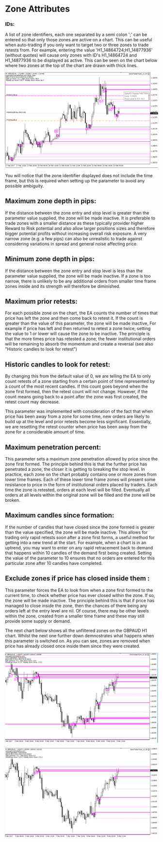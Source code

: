 # Zone Attributes

### IDs:

A list of zone identifiers, each one separated by a semi colon ';' can be entered so that only those zones are active on a chart. This can be useful when auto-trading if you only want to target two or three zones to trade retests from. For example, entering the value 'H1\_14864724;H1\_14877936' \(without quotes\) will cause only zones with ID's H1\_14864724 and H1\_14877936 to be displayed as active. This can be seen on the chart below where two zones at the top of the chart are drawn with thick lines.

![](../../.gitbook/assets/zonefilter.png)

You will notice that the zone identifier displayed does not include the time frame, but this is required when setting up the parameter to avoid any possible ambiguity.

## **Maximum zone depth in pips:**

If the distance between the zone entry and stop level is greater than the parameter value supplied, the zone will be made inactive. It is preferable to trade zones with a smaller distance as these typically provider higher Reward to Risk potential and also allow larger positions sizes and therefore bigger potential profits without increasing overall risk exposure. A very narrow zone \(e.g. a few pips\) can also be unrealistic to trade against considering variations in spread and general noise affecting price.

## **Minimum zone depth in pips:**

If the distance between the zone entry and stop level is less than the parameter value supplied, the zone will be made inactive. If a zone is too narrow, there is unlikely to be any additional orders from smaller time frame zones inside and its strength will therefore be diminished.

## **Maximum prior retests:**

For each possible zone on the chart, the EA counts the number of times that price has left the zone and then come back to retest it. If the count is greater than the value of this parameter, the zone will be made inactive, For example if price has left and then returned to retest a zone twice, setting the value to 1 or lower will cause the zone to be inactive. The principle is that the more times price has retested a zone, the fewer institutional orders will be remaining to absorb the momentum and create a reversal \(see also "Historic candles to look for retest"\)

## Historic candles to look for retest:

By changing this from the default value of 0, we are telling the EA to only count retests of a zone starting from a certain point of time represented by a count of the most recent candles. If this count goes beyond when the zone first formed, then the retest count will not change. However, if the count means going back to a point after the zone was first created, the retest count may decrease.

This parameter was implemented with consideration of the fact that when price has been away from a zone for some time, new orders are likely to build up at the level and prior retests become less significant. Essentially, we are resetting the retest counter when price has been away from the zone for a considerable amount of time.

## **Maximum penetration percent:**

This parameter sets a maximum zone penetration allowed by price since the zone first formed. The principle behind this is that the further price has penetrated a zone, the closer it is getting to breaking the stop level. In practice, each zone on the chart probably contains one or more zones from lower time frames. Each of these lower time frame zones will present some resistance to price in the form of institutional orders placed by traders. Each time the zone is retested, orders at each level will be filled. Eventually all orders at all levels within the original zone will be filled and the zone will be broken.

## **Maximum candles since formation:**

If the number of candles that have closed since the zone formed is greater than the value specified, the zone will be made inactive. This allows for trading only rapid retests soon after a zone first forms, a useful method for getting into a new trend at the start. For example, when a chart is in an uptrend, you may want to enter on any rapid retracement back to demand that happens within 10 candles of the demand first being created. Setting the value of the parameter to 10 ensures that no orders are entered for this particular zone after 10 candles have completed.

## Exclude zones if price has closed inside them :

This parameter forces the EA to look from when a zone first formed to the current time, to check whether price has ever closed within the zone. If so, the zone will be made inactive. The principle behind this is that if price has managed to close inside the zone, then the chances of there being any orders left at the entry level are nil. Of course, there may be other levels within the zone, created from a smaller time frame and these may still provide some supply or demand.

The next chart below shows all the unfiltered zones on the GBPAUD H1 chart. Whilst the next one further down demnostrates what happens when this parameter is switched on. As you can see, zones are removed when price has already closed once inside them since they were created.

![](../../.gitbook/assets/priceclosedinside.png)

![](../../.gitbook/assets/priceclosedinside2.png)

